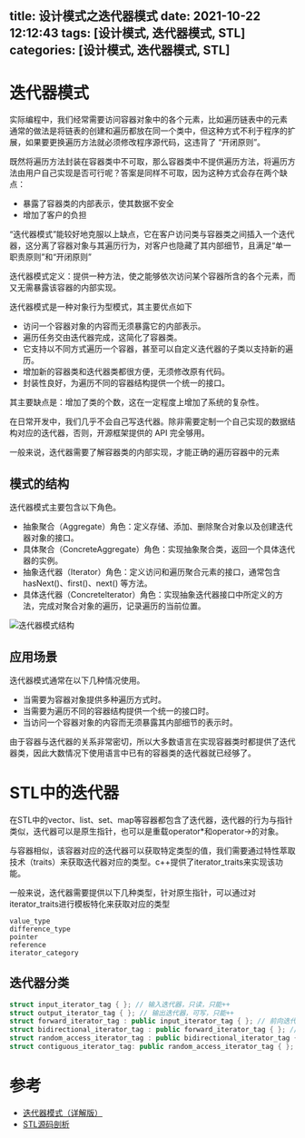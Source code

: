 title: 设计模式之迭代器模式
date: 2021-10-22 12:12:43
tags: [设计模式, 迭代器模式, STL]
categories: [设计模式, 迭代器模式, STL]
---

# 迭代器模式

实际编程中，我们经常需要访问容器对象中的各个元素，比如遍历链表中的元素
通常的做法是将链表的创建和遍历都放在同一个类中，但这种方式不利于程序的扩展，如果要更换遍历方法就必须修改程序源代码，这违背了 “开闭原则”。

既然将遍历方法封装在容器类中不可取，那么容器类中不提供遍历方法，将遍历方法由用户自己实现是否可行呢？答案是同样不可取，因为这种方式会存在两个缺点：

- 暴露了容器类的内部表示，使其数据不安全
- 增加了客户的负担

“迭代器模式”能较好地克服以上缺点，它在客户访问类与容器类之间插入一个迭代器，这分离了容器对象与其遍历行为，对客户也隐藏了其内部细节，且满足“单一职责原则”和“开闭原则”

迭代器模式定义：提供一种方法，使之能够依次访问某个容器所含的各个元素，而又无需暴露该容器的内部实现。

迭代器模式是一种对象行为型模式，其主要优点如下

- 访问一个容器对象的内容而无须暴露它的内部表示。
- 遍历任务交由迭代器完成，这简化了容器类。
- 它支持以不同方式遍历一个容器，甚至可以自定义迭代器的子类以支持新的遍历。
- 增加新的容器类和迭代器类都很方便，无须修改原有代码。
- 封装性良好，为遍历不同的容器结构提供一个统一的接口。

其主要缺点是：增加了类的个数，这在一定程度上增加了系统的复杂性。

在日常开发中，我们几乎不会自己写迭代器。除非需要定制一个自己实现的数据结构对应的迭代器，否则，开源框架提供的 API 完全够用。

一般来说，迭代器需要了解容器类的内部实现，才能正确的遍历容器中的元素

## 模式的结构

迭代器模式主要包含以下角色。

- 抽象聚合（Aggregate）角色：定义存储、添加、删除聚合对象以及创建迭代器对象的接口。
- 具体聚合（ConcreteAggregate）角色：实现抽象聚合类，返回一个具体迭代器的实例。
- 抽象迭代器（Iterator）角色：定义访问和遍历聚合元素的接口，通常包含 hasNext()、first()、next() 等方法。
- 具体迭代器（Concretelterator）角色：实现抽象迭代器接口中所定义的方法，完成对聚合对象的遍历，记录遍历的当前位置。

![迭代器模式结构](https://gwq5210.github.io/images/iterator.gif)

## 应用场景

迭代器模式通常在以下几种情况使用。

- 当需要为容器对象提供多种遍历方式时。
- 当需要为遍历不同的容器结构提供一个统一的接口时。
- 当访问一个容器对象的内容而无须暴露其内部细节的表示时。

由于容器与迭代器的关系非常密切，所以大多数语言在实现容器类时都提供了迭代器类，因此大数情况下使用语言中已有的容器类的迭代器就已经够了。

# STL中的迭代器

在STL中的vector、list、set、map等容器都包含了迭代器，迭代器的行为与指针类似，迭代器可以是原生指针，也可以是重载operator*和operator->的对象。

与容器相似，该容器对应的迭代器可以获取特定类型的值，我们需要通过特性萃取技术（traits）来获取迭代器对应的类型。c++提供了iterator_traits来实现该功能。

一般来说，迭代器需要提供以下几种类型，针对原生指针，可以通过对iterator_traits进行模板特化来获取对应的类型

```text
value_type
difference_type
pointer
reference
iterator_category
```

## 迭代器分类

```cpp
struct input_iterator_tag { }; // 输入迭代器，只读，只能++
struct output_iterator_tag { }; // 输出迭代器，可写，只能++
struct forward_iterator_tag : public input_iterator_tag { }; // 前向迭代器，只能向前移动，只能++
struct bidirectional_iterator_tag : public forward_iterator_tag { }; // 可双向移动，可++，--
struct random_access_iterator_tag : public bidirectional_iterator_tag { }; // 可随机访问，与原生指针类似
struct contiguous_iterator_tag: public random_access_iterator_tag { }; //  (C++20) 要求逻辑相邻元素在内存中物理上也相邻
```

# 参考

- [迭代器模式（详解版）](http://c.biancheng.net/view/1395.html)
- [STL源码剖析](https://item.jd.com/11821611.html)
